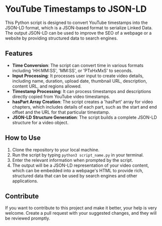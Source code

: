 # YouTube Timestamps to JSON-LD

This Python script is designed to convert YouTube timestamps into the JSON-LD format, which is a JSON-based format to serialize Linked Data. The output JSON-LD can be used to improve the SEO of a webpage or a website by providing structured data to search engines.

## Features

- **Time Conversion**: The script can convert time in various formats including 'HH:MM:SS', 'MM:SS', or 'PTxHxMxS' to seconds.
- **Input Processing**: It processes user input to create video details, including name, duration, upload date, thumbnail URL, description, content URL, and regions allowed.
- **Timestamp Processing**: It can process timestamps and descriptions directly copied from YouTube video timestamps.
- **hasPart Array Creation**: The script creates a 'hasPart' array for video chapters, which includes details of each part, such as the start and end offset and the URL for that particular timestamp.
- **JSON-LD Structure Generation**: The script builds a complete JSON-LD structure for a video object.

## How to Use

1. Clone the repository to your local machine.
2. Run the script by typing `python3 script_name.py` in your terminal.
3. Enter the relevant information when prompted by the script.
4. The output will be a JSON-LD representation of your video content, which can be embedded into a webpage's HTML to provide rich, structured data that can be used by search engines and other applications.

## Contribute

If you want to contribute to this project and make it better, your help is very welcome. Create a pull request with your suggested changes, and they will be reviewed promptly.
